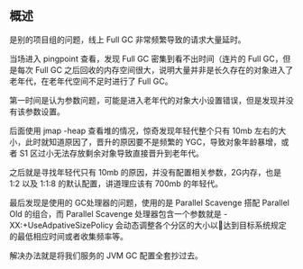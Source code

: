 ## 概述

是别的项目组的问题，线上 Full GC 非常频繁导致的请求大量延时。

当场进入 pingpoint 查看，发现 Full GC 密集到看不出时间（连片的 Full GC，但是每次 Full GC 之后回收的内存空间很大，说明大量并非是长久存在的对象进入了老年代，在老年代空间不足时进行了 Full GC。

第一时间是认为参数问题，可能是进入老年代的对象大小设置错误，但是发现并没有该参数设置。

后面使用 jmap -heap 查看堆的情况，惊奇发现年轻代整个只有 10mb 左右的大小，此时就知道原因了，晋升的原因要不是频繁的 YGC，导致对象年龄暴增，或者 S1 区过小无法存放剩余对象导致直接晋升到老年代。

之后就是寻找年轻代只有 10mb 的原因，并没有配置相关参数，2G内存，也是 1:2 以及 1:1:8 的默认配置，讲道理应该有 700mb 的年轻代。

最后发现是使用的 GC处理器的问题，使用的是 Parallel Scavenge 搭配 Parallel Old 的组合，而 Parallel Scavenge 处理器包含一个参数就是  -XX:+UseAdpativeSizePolicy 会动态调整各个分区的大小以达到目标系统规定的最低相应时间或者收集频率等。

解决办法就是将我们服务的 JVM GC 配置全套抄过去。